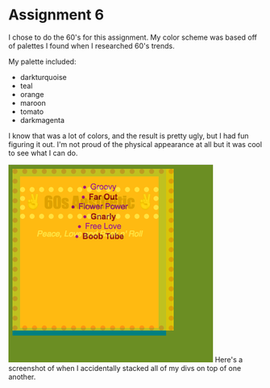 # Assignment 6

I chose to do the 60's for this assignment.
My color scheme was based off of palettes I found when I researched 60's trends.

My palette included:
- darkturquoise
- teal
- orange
- maroon
- tomato
- darkmagenta


I know that was a lot of colors, and the result is pretty ugly, but I had fun figuring it out. I'm not proud of the physical appearance at all but it was cool to see what I can do.

![image](images/sceenshot.png)
Here's a screenshot of when I accidentally stacked all of my divs on top of one another.

